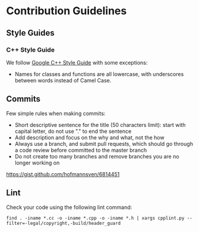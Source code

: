 # Contribution Guidelines

## Style Guides

### C++ Style Guide

We follow [Google C++ Style Guide](https://google.github.io/styleguide/cppguide.html) with some exceptions:

* Names for classes and functions are all lowercase, with underscores between words instead of Camel Case.

## Commits

Few simple rules when making commits:

* Short descriptive sentence for the title (50 characters limit): start with capital letter, do not use "." to end the sentence
* Add description and focus on the why and what, not the how
* Always use a branch, and submit pull requests, which should go through a code review before committed to the master branch
* Do not create too many branches and remove branches you are no longer working on

https://gist.github.com/hofmannsven/6814451

## Lint

Check your code using the following lint command:

```
find . -iname *.cc -o -iname *.cpp -o -iname *.h | xargs cpplint.py --filter=-legal/copyright,-build/header_guard
```
